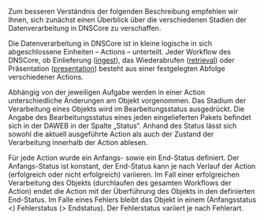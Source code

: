 Zum besseren Verständnis der folgenden Beschreibung empfehlen wir Ihnen, sich zunächst einen Überblick über die verschiedenen Stadien der Datenverarbeitung in DNSCore zu verschaffen. 

Die Datenverarbeitung in DNSCore ist in kleine logische in sich abgeschlossene Einheiten – Actions – unterteilt. Jeder Workflow des DNSCore, ob Einlieferung ([ingest](beans-workflow.ingest.xml)), das Wiederabrufen ([retrieval](beans-workflow.retrieval.xml)) oder Präsentation ([presentation](beans-workflow.presentation.xml)) besteht aus einer festgelegten Abfolge verschiedener Actions.

Abhängig von der jeweiligen Aufgabe werden in einer Action unterschiedliche Änderungen am Objekt vorgenommen. Das Stadium der Verarbeitung eines Objekts wird im Bearbeitungsstatus ausgedrückt. Die Angabe des Bearbeitungsstatus eines jeden eingelieferten Pakets befindet sich in der DAWEB in der Spalte „Status“. Anhand des Status lässt sich sowohl die aktuell ausgeführte Action als auch der Zustand der Verarbeitung innerhalb der Action ablesen.

Für jede Action wurde ein  Anfangs- sowie ein End-Status definiert.  Der Anfangs-Status ist konstant, der End-Status kann je nach Verlauf der Action (erfolgreich oder nicht erfolgreich) variieren. Im Fall einer erfolgreichen Verarbeitung des Objekts (durchlaufen des gesamten Workflows der Action) endet die Action mit der Überführung des Objekts in den definierten End-Status. Im Falle eines Fehlers bleibt das Objekt in einem  (Anfangsstatus <) Fehlerstatus (> Endstatus). Der Fehlerstatus variiert je nach Fehlerart. 
